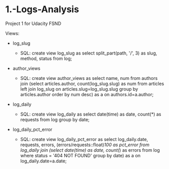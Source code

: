 # 1.-Logs-Analysis
Project 1 for Udacity FSND

Views:
- log_slug
  - SQL: create view log_slug as select split_part(path, '/', 3) as slug, method, status from log;
  
- author_views
  - SQL: create view author_views as select name, num from authors join (select articles.author, count(log_slug.slug) as num from articles left join log_slug on articles.slug=log_slug.slug group by articles.author order by num desc) as a on authors.id=a.author;
  
- log_daily
  - SQL: create view log_daily as select date(time) as date, count(*) as requests from log group by date;
  
- log_daily_pct_error
  - SQL: create view log_daily_pct_error as select log_daily.date, requests, errors, (errors/requests::float)*100 as pct_error from log_daily join (select date(time) as date, count(*) as errors from log where status = '404 NOT FOUND' group by date) as a on log_daily.date=a.date;
